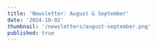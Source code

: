 ```yaml
---
title: 'Newsletter: August & September'
date: '2024-10-02'
thumbnail: '/newsletters/august-september.png'
published: true
---
```


<object class="pdf"
data="/newsletters/august-september.pdf#toolbar=0&navpanes=0&scrollbar=0&view=Fit"
width="100%"
height="1000px"
style="border-radius:30px; margin-left:auto; margin-right:auto">
</object>
